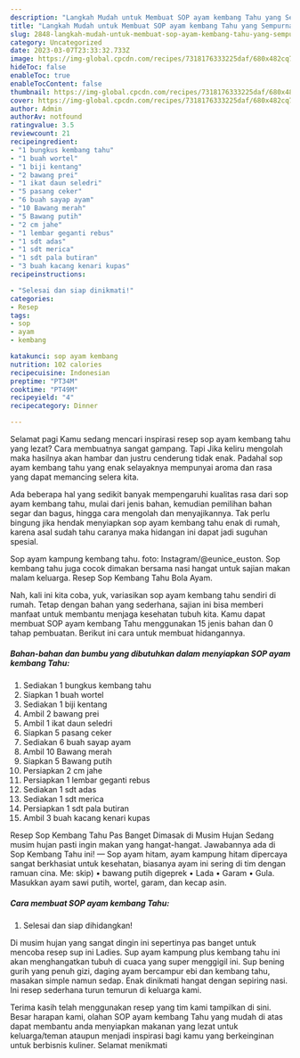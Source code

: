 ```yaml
---
description: "Langkah Mudah untuk Membuat SOP ayam kembang Tahu yang Sempurna, Buat Buka Puasa Enak"
title: "Langkah Mudah untuk Membuat SOP ayam kembang Tahu yang Sempurna, Buat Buka Puasa Enak"
slug: 2848-langkah-mudah-untuk-membuat-sop-ayam-kembang-tahu-yang-sempurna-buat-buka-puasa-enak
category: Uncategorized
date: 2023-03-07T23:33:32.733Z
image: https://img-global.cpcdn.com/recipes/7318176333225daf/680x482cq70/sop-ayam-kembang-tahu-foto-resep-utama.jpg
hideToc: false
enableToc: true
enableTocContent: false
thumbnail: https://img-global.cpcdn.com/recipes/7318176333225daf/680x482cq70/sop-ayam-kembang-tahu-foto-resep-utama.jpg
cover: https://img-global.cpcdn.com/recipes/7318176333225daf/680x482cq70/sop-ayam-kembang-tahu-foto-resep-utama.jpg
author: Admin
authorAv: notfound
ratingvalue: 3.5
reviewcount: 21
recipeingredient:
- "1 bungkus kembang tahu"
- "1 buah wortel"
- "1 biji kentang"
- "2 bawang prei"
- "1 ikat daun seledri"
- "5 pasang ceker"
- "6 buah sayap ayam"
- "10 Bawang merah"
- "5 Bawang putih"
- "2 cm jahe"
- "1 lembar geganti rebus"
- "1 sdt adas"
- "1 sdt merica"
- "1 sdt pala butiran"
- "3 buah kacang kenari kupas"
recipeinstructions:

- "Selesai dan siap dinikmati!"
categories:
- Resep
tags:
- sop
- ayam
- kembang

katakunci: sop ayam kembang 
nutrition: 102 calories
recipecuisine: Indonesian
preptime: "PT34M"
cooktime: "PT49M"
recipeyield: "4"
recipecategory: Dinner

---
```



Selamat pagi Kamu sedang mencari inspirasi resep sop ayam kembang tahu yang lezat? Cara membuatnya sangat gampang. Tapi Jika keliru mengolah maka hasilnya akan hambar dan justru cenderung tidak enak. Padahal sop ayam kembang tahu yang enak selayaknya mempunyai aroma dan rasa yang dapat memancing selera kita.


Ada beberapa hal yang sedikit banyak mempengaruhi kualitas rasa dari sop ayam kembang tahu, mulai dari jenis bahan, kemudian pemilihan bahan segar dan bagus, hingga cara mengolah dan menyajikannya. Tak perlu bingung jika hendak menyiapkan sop ayam kembang tahu enak di rumah, karena asal sudah tahu caranya maka hidangan ini dapat jadi suguhan spesial.

Sop ayam kampung kembang tahu. foto: Instagram/@eunice_euston. Sop kembang tahu juga cocok dimakan bersama nasi hangat untuk sajian makan malam keluarga. Resep Sop Kembang Tahu Bola Ayam.


Nah, kali ini kita coba, yuk, variasikan sop ayam kembang tahu sendiri di rumah. Tetap dengan bahan yang sederhana, sajian ini bisa memberi manfaat untuk membantu menjaga kesehatan tubuh kita. Kamu dapat membuat SOP ayam kembang Tahu menggunakan 15 jenis bahan dan 0 tahap pembuatan. Berikut ini cara untuk membuat hidangannya.

<!--inarticleads1-->

##### Bahan-bahan dan bumbu yang dibutuhkan dalam menyiapkan SOP ayam kembang Tahu:

1. Sediakan 1 bungkus kembang tahu
1. Siapkan 1 buah wortel
1. Sediakan 1 biji kentang
1. Ambil 2 bawang prei
1. Ambil 1 ikat daun seledri
1. Siapkan 5 pasang ceker
1. Sediakan 6 buah sayap ayam
1. Ambil 10 Bawang merah
1. Siapkan 5 Bawang putih
1. Persiapkan 2 cm jahe
1. Persiapkan 1 lembar geganti rebus
1. Sediakan 1 sdt adas
1. Sediakan 1 sdt merica
1. Persiapkan 1 sdt pala butiran
1. Ambil 3 buah kacang kenari kupas


Resep Sop Kembang Tahu Pas Banget Dimasak di Musim Hujan Sedang musim hujan pasti ingin makan yang hangat-hangat. Jawabannya ada di Sop Kembang Tahu ini! — Sop ayam hitam, ayam kampung hitam dipercaya sangat berkhasiat untuk kesehatan, biasanya ayam ini sering di tim dengan ramuan cina. Me: skip) • bawang putih digeprek • Lada • Garam • Gula. Masukkan ayam sawi putih, wortel, garam, dan kecap asin. 

<!--inarticleads2-->

##### Cara membuat SOP ayam kembang Tahu:


1. Selesai dan siap dihidangkan!

Di musim hujan yang sangat dingin ini sepertinya pas banget untuk mencoba resep sup ini Ladies. Sup ayam kampung plus kembang tahu ini akan menghangatkan tubuh di cuaca yang super menggigil ini. Sup bening gurih yang penuh gizi, daging ayam bercampur ebi dan kembang tahu, masakan simple namun sedap. Enak dinikmati hangat dengan sepiring nasi. Ini resep sederhana turun temurun di keluarga kami. 

Terima kasih telah menggunakan resep yang tim kami tampilkan di sini. Besar harapan kami, olahan SOP ayam kembang Tahu yang mudah di atas dapat membantu anda menyiapkan makanan yang lezat untuk keluarga/teman ataupun menjadi inspirasi bagi kamu yang berkeinginan untuk berbisnis kuliner. Selamat menikmati
